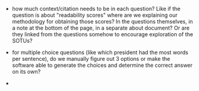 - how much context/citation needs to be in each question? Like if the question is about "readability scores" where are we explaining our methodology for obtaining those scores? In the questions themselves, in a note at the bottom of the page, in a separate about document? Or are they linked from the questions somehow to encourage exploration of the SOTUs?

- for multiple choice questions (like which president had the most words per sentence), do we manually figure out 3 options or make the software able to generate the choices and determine the correct answer on its own?

-
